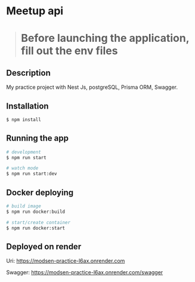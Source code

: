 # Meetup api

> # Before launching the application, fill out the env files

## Description

My practice project with Nest Js, postgreSQL, Prisma ORM, Swagger.

## Installation

```bash
$ npm install
```

## Running the app

```bash
# development
$ npm run start

# watch mode
$ npm run start:dev
```

## Docker deploying

```bash
# build image
$ npm run docker:build

# start/create container
$ npm run docker:start
```

## Deployed on render

Uri: https://modsen-practice-l6ax.onrender.com

Swagger: https://modsen-practice-l6ax.onrender.com/swagger
